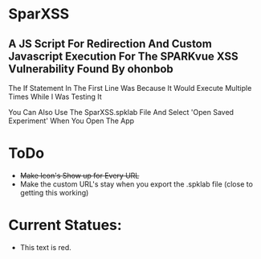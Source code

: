 # SparXSS

## A JS Script For Redirection And Custom Javascript Execution For The SPARKvue XSS Vulnerability Found By ohonbob

The If Statement In The First Line Was Because It Would Execute Multiple Times While I Was Testing It

You Can Also Use The SparXSS.spklab File And Select 'Open Saved Experiment' When You Open The App

# ToDo
- ~~Make Icon's Show up for Every URL~~
- Make the custom URL's stay when you export the .spklab file (close to getting this working)

# Current Statues:
- <font class='color="red"'>This text is red.</font>
